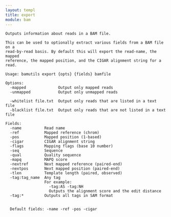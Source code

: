 ```yaml
---
layout: templ
title: export
module: bam
---
```

    
    Outputs information about reads in a BAM file.
    
    This can be used to optionally extract various fields from a BAM file on a
    read-by-read basis. By default this will export the read-name, the mapped
    reference, the mapped position, and the CIGAR alignment string for a read.
    
    Usage: bamutils export {opts} {fields} bamfile
    
    Options:
      -mapped              Output only mapped reads
      -unmapped            Output only unmapped reads
    
      -whitelist file.txt  Output only reads that are listed in a text file
      -blacklist file.txt  Output only reads that are not listed in a text file
    
    Fields:
      -name          Read name
      -ref           Mapped reference (chrom)
      -pos           Mapped position (1-based)
      -cigar         CIGAR alignment string
      -flags         Mapping flags (base 10 number)
      -seq           Sequence
      -qual          Quality sequence
      -mapq          MAPQ score
      -nextref       Next mapped reference (paired-end)
      -nextpos       Next mapped position (paired-end)
      -tlen          Template length (paired, observed)
      -tag:tag_name  Any tag
                     For example:
                       -tag:AS -tag:NH
                       Outputs the alignment score and the edit distance
      -tag:*         Outputs all tags in SAM format
    
    
      Default fields: -name -ref -pos -cigar
    
    
